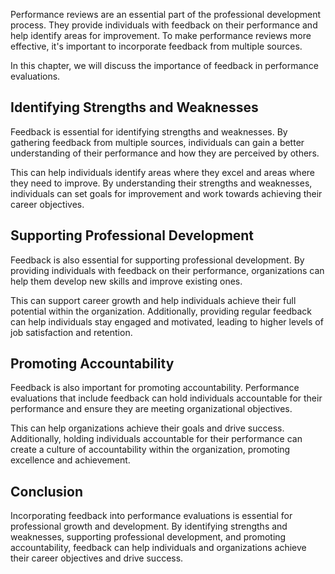 
Performance reviews are an essential part of the professional development process. They provide individuals with feedback on their performance and help identify areas for improvement. To make performance reviews more effective, it's important to incorporate feedback from multiple sources.

In this chapter, we will discuss the importance of feedback in performance evaluations.

Identifying Strengths and Weaknesses
------------------------------------

Feedback is essential for identifying strengths and weaknesses. By gathering feedback from multiple sources, individuals can gain a better understanding of their performance and how they are perceived by others.

This can help individuals identify areas where they excel and areas where they need to improve. By understanding their strengths and weaknesses, individuals can set goals for improvement and work towards achieving their career objectives.

Supporting Professional Development
-----------------------------------

Feedback is also essential for supporting professional development. By providing individuals with feedback on their performance, organizations can help them develop new skills and improve existing ones.

This can support career growth and help individuals achieve their full potential within the organization. Additionally, providing regular feedback can help individuals stay engaged and motivated, leading to higher levels of job satisfaction and retention.

Promoting Accountability
------------------------

Feedback is also important for promoting accountability. Performance evaluations that include feedback can hold individuals accountable for their performance and ensure they are meeting organizational objectives.

This can help organizations achieve their goals and drive success. Additionally, holding individuals accountable for their performance can create a culture of accountability within the organization, promoting excellence and achievement.

Conclusion
----------

Incorporating feedback into performance evaluations is essential for professional growth and development. By identifying strengths and weaknesses, supporting professional development, and promoting accountability, feedback can help individuals and organizations achieve their career objectives and drive success.
